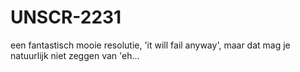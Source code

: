 UNSCR-2231
==========

een fantastisch mooie resolutie,
'it will fail anyway',
maar dat mag je natuurlijk niet zeggen van 'eh...

